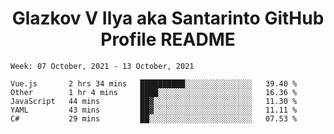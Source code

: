 <h1 align="center">Glazkov V Ilya aka Santarinto GitHub Profile README</h1>

<!--START_SECTION:waka-->
```text
Week: 07 October, 2021 - 13 October, 2021

Vue.js       2 hrs 34 mins   ██████████░░░░░░░░░░░░░░░   39.40 % 
Other        1 hr 4 mins     ████░░░░░░░░░░░░░░░░░░░░░   16.36 % 
JavaScript   44 mins         ██▓░░░░░░░░░░░░░░░░░░░░░░   11.30 % 
YAML         43 mins         ██▓░░░░░░░░░░░░░░░░░░░░░░   11.11 % 
C#           29 mins         ██░░░░░░░░░░░░░░░░░░░░░░░   07.53 % 
```
<!--END_SECTION:waka-->
